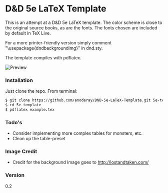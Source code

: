 # D&D 5e LaTeX Template

This is an attempt at a D&D 5e LaTeX template. The color scheme is close to the original source books, as are the fonts. The fonts chosen are included by default in TeX Live.

For a more printer-friendly version simply comment "\usepackage{dndbackgroundimg}" in dnd.sty. 

The template compiles with pdflatex.

![Preview](https://github.com/anoderay/DND-5e-LaTeX-Template/raw/master/scrot.png)


### Installation

Just clone the repo. From terminal:

```sh
$ git clone https://github.com/anoderay/DND-5e-LaTeX-Template.git 5e-template
$ cd 5e-template
$ pdflatex example.tex
```

### Todo's

 - Consider implementing more complex tables for monsters, etc.
 - Clean up the table-preset

### Image Credit

 - Credit for the background Image goes to http://lostandtaken.com/
 
### Version
0.2
